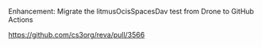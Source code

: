 Enhancement: Migrate the litmusOcisSpacesDav test from Drone to GitHub Actions

https://github.com/cs3org/reva/pull/3566